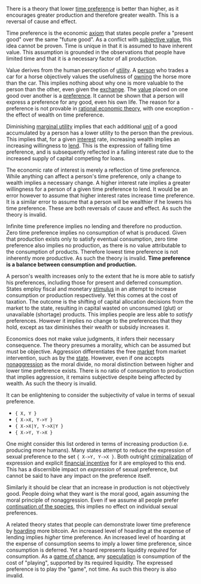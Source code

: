 There is a theory that lower [time preference](https://en.m.wikipedia.org/wiki/Time_preference) is better than higher, as it encourages greater production and therefore greater wealth. This is a reversal of cause and effect.

Time preference is the economic [axiom](https://en.m.wikipedia.org/wiki/Axiom) that states people prefer a "present good" over the same "future good". As a conflict with [subjective value](https://en.m.wikipedia.org/wiki/Subjective_theory_of_value), this idea cannot be proven. Time is unique in that it is assumed to have inherent value. This assumption is grounded in the observations that people have limited time and that it is a necessary factor of all production.

Value derives from the human perception of [utility](Glossary#utility). A [person](Glossary#person) who trades a car for a horse objectively values the usefulness of [owning](Glossary#owner) the horse more than the car. This implies nothing about why one is more valuable to the person than the other, even given the [exchange](Glossary#exchange). The [value](Glossary#value) placed on one good over another is a [preference](https://en.wikipedia.org/wiki/Preference#Economics). It cannot be shown that a person will express a preference for any good, even his own life. The reason for a preference is not provable in [rational economic theory](https://en.wikipedia.org/wiki/Catallactics), with one exception - the effect of wealth on time preference.

Diminishing [marginal utility](https://en.m.wikipedia.org/wiki/Marginal_utility) implies that each additional [unit](Glossary#unit) of a good accumulated by a person has a lower utility to the person than the previous. This implies that, for a given [interest](Glossary#interest) rate, increasing wealth implies an increasing willingness to [lend](Glossary#lend). This is the expression of falling time preference, and is subsequently reflected in a falling interest rate due to the increased supply of capital competing for loans.

The economic rate of interest is merely a reflection of time preference. While anything can affect a person's time preference, only a change to wealth implies a necessary change. A higher interest rate implies a greater willingness for a person of a given time preference to lend. It would be an error however to assume that higher interest rates increase time preference. It is a similar error to assume that a person will be wealthier if he lowers his time preference. These are both reversals of cause and effect. As such the theory is invalid.

Infinite time preference implies no lending and therefore no production. Zero time preference implies no consumption of what is produced. Given that production exists only to satisfy eventual consumption, zero time preference also implies no production, as there is no value attributable to the consumption of products. Therefore lowest time preference is not inherently more productive. As such the theory is invalid. **Time preference is a balance between consumption and production.**

A person's wealth increases only to the extent that he is more able to satisfy his preferences, including those for present and deferred consumption. States employ fiscal and monetary [stimulus](https://en.m.wikipedia.org/wiki/Stimulus_(economics)) in an attempt to increase consumption or production respectively. Yet this comes at the cost of taxation. The outcome is the shifting of capital allocation decisions from the market to the state, resulting in capital wasted on unconsumed (glut) or unavailable (shortage) products. This implies people are less able to *satisfy* preferences. However it implies no change to the preferences that they hold, except as tax diminishes their wealth or subsidy increases it.

Economics does not make value judgments, it infers their necessary consequence. The theory presumes a morality, which can be assumed but must be objective. Aggression differentiates the free [market](Glossary#market) from market intervention, such as by the [state](Glossary#state). However, even if one accepts [nonaggression](https://en.m.wikipedia.org/wiki/Non-aggression_principle) as the moral divide, no moral distinction between higher and lower time preference exists. There is no ratio of consumption to production that implies aggression, it remains subjective despite being affected by wealth. As such the theory is invalid.

It can be enlightening to consider the subjectivity of value in terms of sexual preference.

* `{ X, Y }`
* `{ X->X, Y->Y }`
* `{ X->X|Y, Y->X|Y }`
* `{ X->Y, Y->X }`

One might consider this list ordered in terms of increasing production (i.e. producing more humans). Many states attempt to reduce the expression of sexual preference to the set `{ X->Y, Y->X }`. Both outright [criminalization](https://en.m.wikipedia.org/wiki/LGBT_rights_by_country_or_territory) of expression and explicit [financial incentive](https://en.m.wikipedia.org/wiki/Marriage_promotion) for it are employed to this end. This has a discernible impact on *expression* of sexual preference, but cannot be said to have any impact on the preference itself.

Similarly it should be clear that an increase in production is not objectively good. People doing what they want is the moral good, again assuming the moral principle of nonaggression. Even if we assume all people prefer [continuation of the species](https://futurism.com/in-order-to-ensure-human-survival-we-must-become-a-multi-planetary-species), this implies no effect on individual sexual preferences.

A related theory states that people can demonstrate lower time preference by [hoarding](Glossary#hoard) more bitcoin. An increased level of hoarding at the expense of lending implies *higher* time preference. An increased level of hoarding at the expense of consumption seems to imply a lower time preference, since consumption is deferred. Yet a hoard represents liquidity *required* for consumption. As a [game of chance](https://en.wikipedia.org/wiki/Game_of_chance), any [speculation](Glossary#speculation) is consumption of the cost of "playing", supported by its required liquidity. The expressed preference is to play the "game", not time. As such this theory is also invalid.
